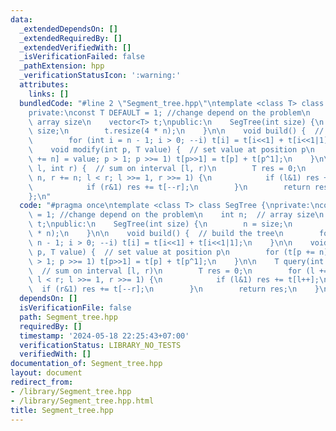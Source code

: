 ```yaml
---
data:
  _extendedDependsOn: []
  _extendedRequiredBy: []
  _extendedVerifiedWith: []
  _isVerificationFailed: false
  _pathExtension: hpp
  _verificationStatusIcon: ':warning:'
  attributes:
    links: []
  bundledCode: "#line 2 \"Segment_tree.hpp\"\ntemplate <class T> class SegTree {\n\
    private:\nconst T DEFAULT = 1; //change depend on the problem\n    int n;  //\
    \ array size\n    vector<T> t;\npublic:\n    SegTree(int size) {\n        n =\
    \ size;\n        t.resize(4 * n);\n    }\n\n    void build() {  // build the tree\n\
    \        for (int i = n - 1; i > 0; --i) t[i] = t[i<<1] + t[i<<1|1];\n    }\n\n\
    \    void modify(int p, T value) {  // set value at position p\n        for (t[p\
    \ += n] = value; p > 1; p >>= 1) t[p>>1] = t[p] + t[p^1];\n    }\n\n    T query(int\
    \ l, int r) {  // sum on interval [l, r)\n        T res = 0;\n        for (l +=\
    \ n, r += n; l < r; l >>= 1, r >>= 1) {\n            if (l&1) res += t[l++];\n\
    \            if (r&1) res += t[--r];\n        }\n        return res;\n    }\n\
    };\n"
  code: "#pragma once\ntemplate <class T> class SegTree {\nprivate:\nconst T DEFAULT\
    \ = 1; //change depend on the problem\n    int n;  // array size\n    vector<T>\
    \ t;\npublic:\n    SegTree(int size) {\n        n = size;\n        t.resize(4\
    \ * n);\n    }\n\n    void build() {  // build the tree\n        for (int i =\
    \ n - 1; i > 0; --i) t[i] = t[i<<1] + t[i<<1|1];\n    }\n\n    void modify(int\
    \ p, T value) {  // set value at position p\n        for (t[p += n] = value; p\
    \ > 1; p >>= 1) t[p>>1] = t[p] + t[p^1];\n    }\n\n    T query(int l, int r) {\
    \  // sum on interval [l, r)\n        T res = 0;\n        for (l += n, r += n;\
    \ l < r; l >>= 1, r >>= 1) {\n            if (l&1) res += t[l++];\n          \
    \  if (r&1) res += t[--r];\n        }\n        return res;\n    }\n};\n"
  dependsOn: []
  isVerificationFile: false
  path: Segment_tree.hpp
  requiredBy: []
  timestamp: '2024-05-18 22:25:43+07:00'
  verificationStatus: LIBRARY_NO_TESTS
  verifiedWith: []
documentation_of: Segment_tree.hpp
layout: document
redirect_from:
- /library/Segment_tree.hpp
- /library/Segment_tree.hpp.html
title: Segment_tree.hpp
---
```

